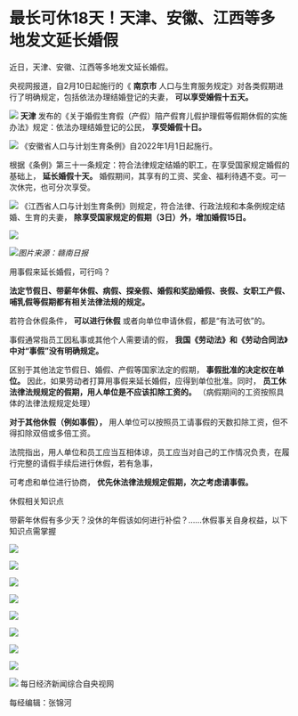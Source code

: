 # 最长可休18天！天津、安徽、江西等多地发文延长婚假

近日，天津、安徽、江西等多地发文延长婚假。

央视网报道，自2月10日起施行的《 **南京市** 人口与生育服务规定》对各类假期进行了明确规定，包括依法办理结婚登记的夫妻， **可以享受婚假十五天。**

![](https://inews.gtimg.com/newsapp_bt/0/15673281424/1000)
**天津** 发布的《关于婚假生育假（产假）陪产假育儿假护理假等假期休假的实施办法》规定：依法办理结婚登记的公民， **享受婚假十日。**

![](https://inews.gtimg.com/newsapp_bt/0/15673281427/1000)
《安徽省人口与计划生育条例》自2022年1月1日起施行。

根据《条例》第三十一条规定：符合法律规定结婚的职工，在享受国家规定婚假的基础上， **延长婚假十天。**
婚假期间，其享有的工资、奖金、福利待遇不变。可一次休完，也可分次享受。

![](https://inews.gtimg.com/newsapp_bt/0/15673281428/1000)
《江西省人口与计划生育条例》则规定，符合法律、行政法规和本条例规定结婚、生育的夫妻， **除享受国家规定的假期（3日）外，增加婚假15日。**

![](https://inews.gtimg.com/newsapp_bt/0/15673281431/1000)

![](https://inews.gtimg.com/newsapp_bt/0/15673281433/1000)_图片来源：赣南日报_

用事假来延长婚假，可行吗？

**法定节假日、带薪年休假、病假、探亲假、婚假和奖励婚假、丧假、女职工产假、哺乳假等假期都有相关法律法规的规定。**

若符合休假条件， **可以进行休假** 或者向单位申请休假，都是“有法可依”的。

事假通常指员工因私事或其他个人需要请的假， **我国《劳动法》和《劳动合同法》中对“事假”没有明确规定。**

区别于其他法定节假日、婚假、产假等国家法定的假期， **事假批准的决定权在单位。** 因此，如果劳动者打算用事假来延长婚假，应得到单位批准。同时，
**员工休法律法规规定的假期，用人单位是不应该扣除工资的。** （病假期间的工资按照具体的法律法规规定处理）

**对于其他休假（例如事假），** 用人单位可以按照员工请事假的天数扣除工资，但不得扣除双倍或多倍工资。

法院指出，用人单位和员工应当互相体谅，员工应当对自己的工作情况负责，在履行完整的请假手续后进行休假，若有急事，

可考虑和单位进行协商， **优先休法律法规规定假期，次之考虑请事假。**

休假相关知识点

带薪年休假有多少天？没休的年假该如何进行补偿？……休假事关自身权益，以下知识点需掌握

![](https://inews.gtimg.com/newsapp_bt/0/15673281438/1000)

![](https://inews.gtimg.com/newsapp_bt/0/15673281442/1000)

![](https://inews.gtimg.com/newsapp_bt/0/15673281444/1000)

![](https://inews.gtimg.com/newsapp_bt/0/15673281446/1000)

![](https://inews.gtimg.com/newsapp_bt/0/15673281448/1000)

![](https://inews.gtimg.com/newsapp_bt/0/15673281450/1000)

![](https://inews.gtimg.com/newsapp_bt/0/15673281453/1000)

![](https://inews.gtimg.com/newsapp_bt/0/15673281457/1000)

![](https://inews.gtimg.com/newsapp_bt/0/15673281461/1000)
每日经济新闻综合自央视网

每经编辑：张锦河

